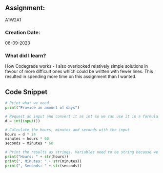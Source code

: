 ## Assignment:
A1W2A1
### Creation Date:
06-09-2023
### What did I learn?
How Codegrade works - I also overlooked relatively simple solutions in favour of more difficult ones which could be written with fewer lines. This resulted in spending more time on this assignment than I wanted. 

## Code Snippet
```python
# Print what we need
print("Provide an amount of days")

# Request an input and convert it as int so we can use it in a formula
d = int(input())

# Calculate the hours, minutes and seconds with the input
hours = d * 24
minutes = hours * 60
seconds = minutes * 60

# Print the results as strings. Variables need to be string because we otherwhise concatenate an integer to a string
print("Hours: " + str(hours))
print(", Minutes: " + str(minutes))
print(", Seconds: " + str(seconds))
```
